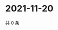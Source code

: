 # 2021-11-20

共 0 条

<!-- BEGIN WEIBO -->
<!-- 最后更新时间 Sat Nov 20 2021 15:00:43 GMT+0800 (China Standard Time) -->

<!-- END WEIBO -->
